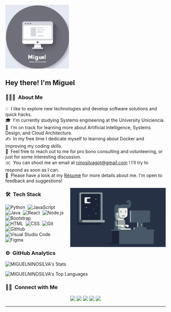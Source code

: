 <img src="./img/bgreadme.jpeg" width="200rem">
<h2>Hey there! I'm Miguel </h2>

<!-- ## 👋 &nbsp;Hey there! I'm Aditya -->

### 👨🏻‍💻 &nbsp;About Me

💡 &nbsp;I like to explore new technologies and develop software solutions and quick hacks.\
🎓 &nbsp;I'm currently studying Systems engineering at the University Uniciencia.\
🌱 &nbsp;I'm on track for learning more about Artificial Intelligence, Systems Design, and Cloud Architecture.\
✍️ &nbsp;In my free time I dedicate myself to learning about Docker and improving my coding skills.\
💬 &nbsp;Feel free to reach out to me for pro bono consulting and volunteering, or just for some interesting discussion.\
✉️ &nbsp;You can shoot me an email at ninosilvagpt@gmail.com ! I'll try to respond as soon as I can.\
📄 &nbsp;Please have a look at my [Résumé](./pdf/Hoja%20de%20Vida%20-%20Miguel%20Angel%20Niño%20Silva.pdf) for more details about me. I'm open to feedback and suggestions!

<img alt="Night Coding" src="https://raw.githubusercontent.com/AVS1508/AVS1508/master/assets/Night-Coding.gif" align="right"/>

### 🛠 &nbsp;Tech Stack

![Python](https://img.shields.io/badge/-Python-05122A?style=flat&logo=python)&nbsp;
![JavaScript](https://img.shields.io/badge/-JavaScript-05122A?style=flat&logo=javascript)&nbsp;
![Java](https://img.shields.io/badge/-Java-05122A?style=flat&logo=Java&logoColor=FFA518)&nbsp;
![React](https://img.shields.io/badge/-React-05122A?style=flat&logo=react)&nbsp;
![Node.js](https://img.shields.io/badge/-Node.js-05122A?style=flat&logo=node.js)&nbsp;
![Bootstrap](https://img.shields.io/badge/-Bootstrap-05122A?style=flat&logo=bootstrap&logoColor=563D7C)\
![HTML](https://img.shields.io/badge/-HTML-05122A?style=flat&logo=HTML5)&nbsp;
![CSS](https://img.shields.io/badge/-CSS-05122A?style=flat&logo=CSS3&logoColor=1572B6)&nbsp;
![Git](https://img.shields.io/badge/-Git-05122A?style=flat&logo=git)&nbsp;
![GitHub](https://img.shields.io/badge/-GitHub-05122A?style=flat&logo=github)&nbsp;\
![Visual Studio Code](https://img.shields.io/badge/-Visual%20Studio%20Code-05122A?style=flat&logo=visual-studio-code&logoColor=007ACC)&nbsp;
![Figma](https://img.shields.io/badge/figma-%23F24E1E.svg?style=for-the-badge&logo=figma&logoColor=white)&nbsp;

### ⚙️ &nbsp;GitHub Analytics

![MIGUELNINOSILVA's Stats](https://github-readme-stats.vercel.app/api?username=MIGUELNINOSILVA&theme=vue-dark&show_icons=true&hide_border=false&count_private=true)

![MIGUELNINOSILVA's Top Languages](https://github-readme-stats.vercel.app/api/top-langs/?username=MIGUELNINOSILVA&theme=vue-dark&show_icons=true&hide_border=false&layout=compact)

### 🤝🏻 &nbsp;Connect with Me

<p align="center">
<a href="https://www.linkedin.com/in/miguelninosilva/"><img src="https://img.shields.io/badge/linkedin-%230077B5.svg?style=for-the-badge&logo=linkedin&logoColor=white"/></a>
<a href="mailto:ninosilvagpt@gmail.com"><img src="https://img.shields.io/badge/Gmail-D14836?style=for-the-badge&logo=gmail&logoColor=white"/></a>
<a href="https://instagram.com/adityavs_"><img src="https://img.shields.io/badge/Instagram-%23E4405F.svg?style=for-the-badge&logo=Instagram&logoColor=white"/></a>
<a href="https://www.facebook.com/MiguelSkeree?locale=es_LA"><img src="https://img.shields.io/badge/Facebook-%231877F2.svg?style=for-the-badge&logo=Facebook&logoColor=white"/></a>
<a href="https://api.whatsapp.com/send/?phone=3126078359&text&type=phone_number&app_absent=0"><img src="https://img.shields.io/badge/WhatsApp-25D366?style=for-the-badge&logo=whatsapp&logoColor=white" /></a>
</p>

---